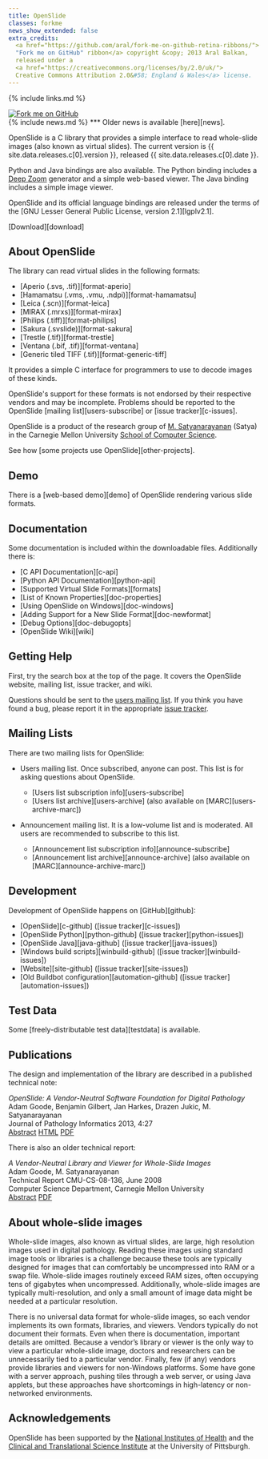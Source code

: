 ```yaml
---
title: OpenSlide
classes: forkme
news_show_extended: false
extra_credits:
  <a href="https://github.com/aral/fork-me-on-github-retina-ribbons/">
  "Fork me on GitHub" ribbon</a> copyright &copy; 2013 Aral Balkan,
  released under a
  <a href="https://creativecommons.org/licenses/by/2.0/uk/">
  Creative Commons Attribution 2.0&#58; England & Wales</a> license.
---
```


{% include links.md %}

<a href="https://github.com/openslide">
  <img class="forkme-ribbon" src="/images/fork-me.png" alt="Fork me on GitHub">
</a>

<div markdown="1" class="newsflash">
{% include news.md %}
***
Older news is available [here][news].
</div>

OpenSlide is a C library that provides a simple interface to read
whole-slide images (also known as virtual slides). The current version
is {{ site.data.releases.c[0].version }}, released
{{ site.data.releases.c[0].date }}.

Python and Java bindings are also available. The Python binding includes a
[Deep Zoom][deepzoom] generator and a simple web-based viewer. The Java
binding includes a simple image viewer.

OpenSlide and its official language bindings are released under the
terms of the [GNU Lesser General Public License, version 2.1][lgplv2.1].

[Download][download]

[deepzoom]: https://docs.microsoft.com/en-us/previous-versions/windows/silverlight/dotnet-windows-silverlight/cc645050(v=vs.95)

About OpenSlide
---------------

The library can read virtual slides in the following formats:

 * [Aperio (.svs, .tif)][format-aperio]
 * [Hamamatsu (.vms, .vmu, .ndpi)][format-hamamatsu]
 * [Leica (.scn)][format-leica]
 * [MIRAX (.mrxs)][format-mirax]
 * [Philips (.tiff)][format-philips]
 * [Sakura (.svslide)][format-sakura]
 * [Trestle (.tif)][format-trestle]
 * [Ventana (.bif, .tif)][format-ventana]
 * [Generic tiled TIFF (.tif)][format-generic-tiff]

It provides a simple C interface for programmers to use to decode
images of these kinds.

OpenSlide's support for these formats is not endorsed by their respective
vendors and may be incomplete.  Problems should be reported to the OpenSlide
[mailing list][users-subscribe] or [issue tracker][c-issues].

OpenSlide is a product of the research group of [M. Satyanarayanan][satya]
(Satya) in the Carnegie Mellon University [School of Computer Science][cmucs].

[cmucs]: https://www.cs.cmu.edu/
[satya]: https://www.cs.cmu.edu/~satya/


See how [some projects use OpenSlide][other-projects].


Demo
----

There is a [web-based demo][demo] of OpenSlide rendering various slide
formats.


Documentation
-------------

Some documentation is included within the downloadable files.
Additionally there is:

 * [C API Documentation][c-api]
 * [Python API Documentation][python-api]
 * [Supported Virtual Slide Formats][formats]
 * [List of Known Properties][doc-properties]
 * [Using OpenSlide on Windows][doc-windows]
 * [Adding Support for a New Slide Format][doc-newformat]
 * [Debug Options][doc-debugopts]
 * [OpenSlide Wiki][wiki]


Getting Help
------------

First, try the search box at the top of the page.  It covers the OpenSlide
website, mailing list, issue tracker, and wiki.

Questions should be sent to the [users mailing list](#mailing-lists).  If
you think you have found a bug, please report it in the appropriate [issue
tracker](#development).


Mailing Lists
-------------

There are two mailing lists for OpenSlide:

 * Users mailing list. Once subscribed, anyone can post. This list is for asking questions about OpenSlide.
   * [Users list subscription info][users-subscribe]
   * [Users list archive][users-archive] (also available on [MARC][users-archive-marc])

 * Announcement mailing list. It is a low-volume list and is moderated. All users are recommended to subscribe to this list.
   * [Announcement list subscription info][announce-subscribe]
   * [Announcement list archive][announce-archive] (also available on [MARC][announce-archive-marc])


Development
-----------

Development of OpenSlide happens on [GitHub][github]:

 * [OpenSlide][c-github] ([issue tracker][c-issues])
 * [OpenSlide Python][python-github] ([issue tracker][python-issues])
 * [OpenSlide Java][java-github] ([issue tracker][java-issues])
 * [Windows build scripts][winbuild-github] ([issue tracker][winbuild-issues])
 * [Website][site-github] ([issue tracker][site-issues])
 * [Old Buildbot configuration][automation-github] ([issue tracker][automation-issues])


Test Data
---------

Some [freely-distributable test data][testdata] is available.


Publications
------------

The design and implementation of the library are described in a published
technical note:

*OpenSlide: A Vendor-Neutral Software Foundation for Digital Pathology*  
Adam Goode, Benjamin Gilbert, Jan Harkes, Drazen Jukic, M. Satyanarayanan  
Journal of Pathology Informatics 2013, 4:27  
[Abstract][paper-abstract]
[HTML][paper-html]
[PDF][paper-pdf]

There is also an older technical report:

*A Vendor-Neutral Library and Viewer for Whole-Slide Images*  
Adam Goode, M. Satyanarayanan  
Technical Report CMU-CS-08-136, June 2008  
Computer Science Department, Carnegie Mellon University  
[Abstract][tr-abstract]
[PDF][tr-full]

[paper-abstract]: http://www.jpathinformatics.org/article.asp?issn=2153-3539;year=2013;volume=4;issue=1;spage=27;epage=27;aulast=Goode;type=0
[paper-html]: http://www.jpathinformatics.org/article.asp?issn=2153-3539;year=2013;volume=4;issue=1;spage=27;epage=27;aulast=Goode
[paper-pdf]: http://download.openslide.org/docs/JPatholInform_2013_4_1_27_119005.pdf
[tr-abstract]: http://reports-archive.adm.cs.cmu.edu/anon/2008/abstracts/08-136.html
[tr-full]: http://reports-archive.adm.cs.cmu.edu/anon/2008/CMU-CS-08-136.pdf


About whole-slide images
------------------------

Whole-slide images, also known as virtual slides, are large, high resolution images used in digital
pathology. Reading these images using standard image tools or libraries is a challenge because
these tools are typically designed for images that can comfortably be uncompressed into RAM or
a swap file. Whole-slide images routinely exceed RAM sizes, often occupying tens of gigabytes
when uncompressed. Additionally, whole-slide images are typically multi-resolution, and only a
small amount of image data might be needed at a particular resolution.

There is no universal data format for whole-slide images, so each vendor implements its own
formats, libraries, and viewers. Vendors typically do not document their formats. Even when
there is documentation, important details are omitted. Because a vendor’s library or viewer is the
only way to view a particular whole-slide image, doctors and researchers can be unnecessarily
tied to a particular vendor. Finally, few (if any) vendors provide libraries and viewers for non-Windows platforms. Some have gone with a server approach, pushing tiles through a web server,
or using Java applets, but these approaches have shortcomings in high-latency or non-networked
environments.

Acknowledgements
----------------
OpenSlide has been supported by the [National Institutes of Health][nih] and the [Clinical and Translational Science Institute][ctsi] at the University of Pittsburgh.

[nih]: http://www.nih.gov/
[ctsi]: http://www.ctsi.pitt.edu/

